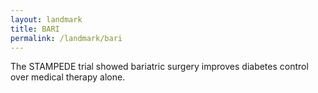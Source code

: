 ```yaml
---
layout: landmark
title: BARI
permalink: /landmark/bari
---
```


The STAMPEDE trial showed bariatric surgery improves diabetes control over medical therapy alone.
